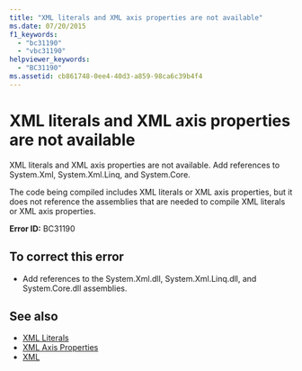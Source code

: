 ```yaml
---
title: "XML literals and XML axis properties are not available"
ms.date: 07/20/2015
f1_keywords: 
  - "bc31190"
  - "vbc31190"
helpviewer_keywords: 
  - "BC31190"
ms.assetid: cb861748-0ee4-40d3-a859-98ca6c39b4f4
---
```

# XML literals and XML axis properties are not available
XML literals and XML axis properties are not available. Add references to System.Xml, System.Xml.Linq, and System.Core.  
  
 The code being compiled includes XML literals or XML axis properties, but it does not reference the assemblies that are needed to compile XML literals or XML axis properties.  
  
 **Error ID:** BC31190  
  
## To correct this error  
  
- Add references to the System.Xml.dll, System.Xml.Linq.dll, and System.Core.dll assemblies.  
  
## See also

- [XML Literals](../language-reference/xml-literals/index.md)
- [XML Axis Properties](../language-reference/xml-axis/index.md)
- [XML](../programming-guide/language-features/xml/index.md)
